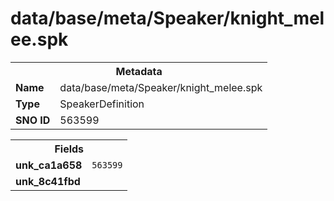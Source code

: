<h1>data/base/meta/Speaker/knight_melee.spk</h1><table><tr><th colspan="100%">Metadata</th></tr><tr><td><b>Name</b></td><td>data/base/meta/Speaker/knight_melee.spk</td></tr><tr><td><b>Type</b></td><td>SpeakerDefinition</td></tr><tr><td><b>SNO ID</b></td><td>563599</td></tr></table>

<table><tr><th colspan="100%">Fields</th></tr><tr><td><b>unk_ca1a658</b></td><td><code>563599</code></td></tr><tr><td><b>unk_8c41fbd</b></td><td></td></tr></table>


